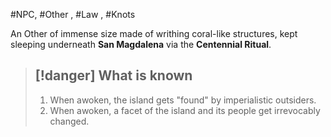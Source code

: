 #NPC, #Other , #Law , #Knots

An Other of immense size made of writhing coral-like structures, kept sleeping underneath **San Magdalena** via the **Centennial Ritual**.

> [!danger] **What is known**
> ---
> 1. When awoken, the island gets "found" by imperialistic outsiders.
> 2. When awoken, a facet of the island and its people get irrevocably changed.
